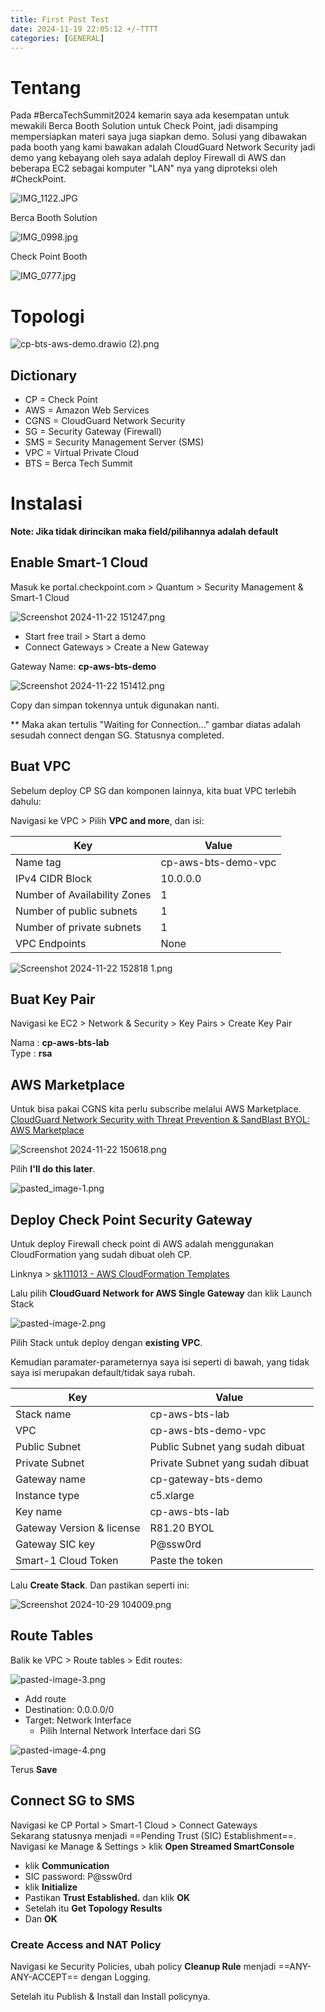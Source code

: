 ```yaml
---
title: First Post Test
date: 2024-11-19 22:05:12 +/-TTTT
categories: [GENERAL]
---
```


# Tentang
Pada #BercaTechSummit2024 kemarin saya ada kesempatan untuk mewakili Berca Booth Solution untuk Check Point, jadi disamping mempersiapkan materi saya juga siapkan demo. Solusi yang dibawakan pada booth yang kami bawakan adalah CloudGuard Network Security jadi demo yang kebayang oleh saya adalah deploy Firewall di AWS dan beberapa EC2 sebagai komputer "LAN" nya yang diproteksi oleh #CheckPoint.

![IMG_1122.JPG](/assets/2024-09-05-Demo-Check-Point-CloudGuard-Network-Security-in-AWS---Part-1/IMG_1122.JPG)

Berca Booth Solution

![IMG_0998.jpg](/assets/2024-09-05-Demo-Check-Point-CloudGuard-Network-Security-in-AWS---Part-1/IMG_0998.jpg)

Check Point Booth

![IMG_0777.jpg](/assets/2024-09-05-Demo-Check-Point-CloudGuard-Network-Security-in-AWS---Part-1/IMG_0777.jpg)

# Topologi

![cp-bts-aws-demo.drawio (2).png](/assets/2024-09-05-Demo-Check-Point-CloudGuard-Network-Security-in-AWS---Part-1/cp-bts-aws-demo.drawio%20(2).png)

## Dictionary
- CP = Check Point
- AWS = Amazon Web Services
- CGNS = CloudGuard Network Security
- SG = Security Gateway (Firewall)
- SMS = Security Management Server (SMS)
- VPC = Virtual Private Cloud
- BTS = Berca Tech Summit

# Instalasi

**Note: Jika tidak dirincikan maka field/pilihannya adalah default**

## Enable Smart-1 Cloud

Masuk ke portal.checkpoint.com > Quantum > Security Management & Smart-1 Cloud

![Screenshot 2024-11-22 151247.png](/assets/2024-09-05-Demo-Check-Point-CloudGuard-Network-Security-in-AWS---Part-1/Screenshot%202024-11-22%20151247.png)

- Start free trail > Start a demo
- Connect Gateways > Create a New Gateway

Gateway Name: **cp-aws-bts-demo**

![Screenshot 2024-11-22 151412.png](/assets/2024-09-05-Demo-Check-Point-CloudGuard-Network-Security-in-AWS---Part-1/Screenshot%202024-11-22%20151412.png)

Copy dan simpan tokennya untuk digunakan nanti.

** Maka akan tertulis "Waiting for Connection..." gambar diatas adalah sesudah connect dengan SG. Statusnya completed.

## Buat VPC

Sebelum deploy CP SG dan komponen lainnya, kita buat VPC terlebih dahulu:

Navigasi ke VPC > Pilih **VPC and more**, dan isi:

| Key                          | Value               |
| ---------------------------- | ------------------- |
| Name tag                     | cp-aws-bts-demo-vpc |
| IPv4 CIDR Block              | 10.0.0.0            |
| Number of Availability Zones | 1                   |
| Number of public subnets     | 1                   |
| Number of private subnets    | 1                   |
| VPC Endpoints                | None                |

![Screenshot 2024-11-22 152818 1.png](/assets/2024-09-05-Demo-Check-Point-CloudGuard-Network-Security-in-AWS---Part-1/Screenshot%202024-11-22%20152818.png)

## Buat Key Pair

Navigasi ke EC2 > Network & Security > Key Pairs > Create Key Pair

Nama : **cp-aws-bts-lab**  
Type : **rsa**

## AWS Marketplace

Untuk bisa pakai CGNS kita perlu subscribe melalui AWS Marketplace.  
[CloudGuard Network Security with Threat Prevention & SandBlast BYOL: AWS Marketplace](https://aws.amazon.com/marketplace/pp/prodview-eqq52wje3qy5e?applicationId=AWSMPContessa&ref_=beagle&sr=0-1)

![Screenshot 2024-11-22 150618.png](/assets/2024-09-05-Demo-Check-Point-CloudGuard-Network-Security-in-AWS---Part-1/Screenshot%202024-11-22%20150618.png)

Pilih **I'll do this later**.

![pasted_image-1.png](/assets/2024-09-05-Demo-Check-Point-CloudGuard-Network-Security-in-AWS---Part-1/pasted_image-1.png)

## Deploy Check Point Security Gateway

Untuk deploy Firewall check point di AWS adalah menggunakan CloudFormation yang sudah dibuat oleh CP.  

Linknya > [sk111013 - AWS CloudFormation Templates](https://support.checkpoint.com/results/sk/sk111013)

Lalu pilih **CloudGuard Network for AWS Single Gateway** dan klik Launch Stack

![pasted-image-2.png](/assets/2024-09-05-Demo-Check-Point-CloudGuard-Network-Security-in-AWS---Part-1/pasted-image-2.png)

Pilih Stack untuk deploy dengan **existing VPC**.

Kemudian paramater-parameternya saya isi seperti di bawah, yang tidak saya isi merupakan default/tidak saya rubah.

| Key                       | Value                            |
| ------------------------- | -------------------------------- |
| Stack name                | cp-aws-bts-lab                   |
| VPC                       | cp-aws-bts-demo-vpc              |
| Public Subnet             | Public Subnet yang sudah dibuat  |
| Private Subnet            | Private Subnet yang sudah dibuat |
| Gateway name              | cp-gateway-bts-demo              |
| Instance type             | c5.xlarge                        |
| Key name                  | cp-aws-bts-lab                   |
| Gateway Version & license | R81.20 BYOL                      |
| Gateway SIC key           | P@ssw0rd                         |
| Smart-1 Cloud Token       | Paste the token                  |

Lalu **Create Stack**. Dan pastikan seperti ini:

![Screenshot 2024-10-29 104009.png](/assets/2024-09-05-Demo-Check-Point-CloudGuard-Network-Security-in-AWS---Part-1/Screenshot%202024-10-29%20104009.png)

## Route Tables

Balik ke VPC > Route tables > Edit routes:

![pasted-image-3.png](/assets/2024-09-05-Demo-Check-Point-CloudGuard-Network-Security-in-AWS---Part-1/pasted-image-3.png)

- Add route
- Destination: 0.0.0.0/0
- Target: Network Interface  
  - Pilih Internal Network Interface dari SG

![pasted-image-4.png](/assets/2024-09-05-Demo-Check-Point-CloudGuard-Network-Security-in-AWS---Part-1/pasted-image-4.png)

Terus **Save**

## Connect SG to SMS

Navigasi ke CP Portal > Smart-1 Cloud > Connect Gateways  
Sekarang statusnya menjadi ==Pending Trust (SIC) Establishment==.  
Navigasi ke Manage & Settings > klik **Open Streamed SmartConsole**

- klik **Communication**
- SIC password: P@ssw0rd
- klik **Initialize**
- Pastikan **Trust Established.** dan klik **OK**
- Setelah itu **Get Topology Results**
- Dan **OK**

### Create Access and NAT Policy

Navigasi ke Security Policies, ubah policy **Cleanup Rule** menjadi ==ANY-ANY-ACCEPT== dengan Logging.

Setelah itu Publish & Install dan Install policynya.
